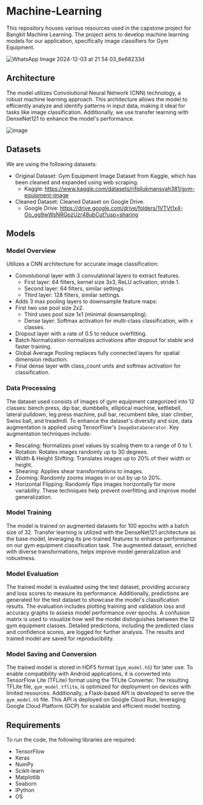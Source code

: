 # Machine-Learning
This repository houses various resources used in the capstone project for Bangkit Machine Learning. The project aims to develop machine learning models for our application, specifically image classifiers for Gym Equipment.

![WhatsApp Image 2024-12-03 at 21 54 03_6e68233d](https://github.com/user-attachments/assets/8bc52373-8bb6-4e50-b760-aefcfbd5e34d)

## Architecture
The model utilizes Convolutional Neural Network (CNN) technology, a robust machine learning approach. This architecture allows the model to efficiently analyze and identify patterns in input data, making it ideal for tasks like image classification. Additionally, we use transfer learning with DenseNet121 to enhance the model's performance.

![image](https://github.com/user-attachments/assets/5360a61b-eef9-4abb-95ad-7354033f0819)

## Datasets
We are using the following datasets:
* Original Dataset: Gym Equipment Image Dataset from Kaggle, which has been cleaned and expanded using web scraping.
  * Kaggle: https://www.kaggle.com/datasets/rifqilukmansyah381/gym-equipment-image
* Cleaned Dataset: Cleaned Dataset on Google Drive.
  * Google Drive: https://drive.google.com/drive/folders/1VTVt1x4-Oo_gg9wWsNRGpzUzr48ubCut?usp=sharing

## Models
### Model Overview
Utilizes a CNN architecture for accurate image classification:
- Convolutional layer with 3 convulational layers to extract features.
  - First layer: 64 filters, kernel size 3x3, ReLU activation, stride 1.
  - Second layer: 64 filters, similar settings.
  - Third layer: 128 filters, similar settings.
- Adds 3 max pooling layers to downsample feature maps:
- First two use pool size 2x2.
  - Third uses pool size 1x1 (minimal downsampling).
  - Dense layer: Softmax activation for multi-class classification, with x classes.
- Dropout layer with a rate of 0.5 to reduce overfitting.
- Batch Normalization normalizes activations after dropout for stable and faster training.
- Global Average Pooling replaces fully connected layers for spatial dimension reduction.
- Final dense layer with class_count units and softmax activation for classification.

### Data Processing
The dataset used consists of images of gym equipment categorized into 12 classes: bench press, dip bar, dumbbells, elliptical machine, kettlebell, lateral pulldown, leg press machine, pull bar, recumbent bike, stair climber, Swiss ball, and treadmill.
To enhance the dataset's diversity and size, data augmentation is applied using TensorFlow's `ImageDataGenerator`. Key augmentation techniques include:
- Rescaling: Normalizes pixel values by scaling them to a range of 0 to 1.
- Rotation: Rotates images randomly up to 30 degrees.
- Width & Height Shifting: Translates images up to 20% of their width or height.
- Shearing: Applies shear transformations to images.
- Zooming: Randomly zooms images in or out by up to 20%.
- Horizontal Flipping: Randomly flips images horizontally for more variability. 
These techniques help prevent overfitting and improve model generalization.

### Model Training
The model is trained on augmented datasets for 100 epochs with a batch size of 32. Transfer learning is utilized with the DenseNet121 architecture as the base model, leveraging its pre-trained features to enhance performance on our gym equipment classification task. The augmented dataset, enriched with diverse transformations, helps improve model generalization and robustness.

### Model Evaluation
The trained model is evaluated using the test dataset, providing accuracy and loss scores to measure its performance. Additionally, predictions are generated for the test dataset to showcase the model's classification results. The evaluation includes plotting training and validation loss and accuracy graphs to assess model performance over epochs. A confusion matrix is used to visualize how well the model distinguishes between the 12 gym equipment classes. Detailed predictions, including the predicted class and confidence scores, are logged for further analysis. The results and trained model are saved for reproducibility.

### Model Saving and Conversion
The trained model is stored in HDF5 format (`gym_model.h5`) for later use. To enable compatibility with Android applications, it is converted into TensorFlow Lite (TFLite) format using the TFLite Converter. The resulting TFLite file, `gym_model.tflite`, is optimized for deployment on devices with limited resources. Additionally, a Flask-based API is developed to serve the `gym_model.h5` file. This API is deployed on Google Cloud Run, leveraging Google Cloud Platform (GCP) for scalable and efficient model hosting.

## Requirements
To run the code, the following libraries are required:
- TensorFlow
- Keras
- NumPy
- Scikit-learn
- Matplotlib
- Seaborn
- IPython
- OS

